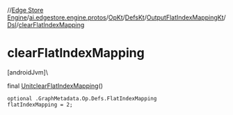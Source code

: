 //[Edge Store Engine](../../../../../../index.md)/[ai.edgestore.engine.protos](../../../../index.md)/[OpKt](../../../index.md)/[DefsKt](../../index.md)/[OutputFlatIndexMappingKt](../index.md)/[Dsl](index.md)/[clearFlatIndexMapping](clear-flat-index-mapping.md)

# clearFlatIndexMapping

[androidJvm]\

final [Unit](https://kotlinlang.org/api/latest/jvm/stdlib/kotlin/-unit/index.html)[clearFlatIndexMapping](clear-flat-index-mapping.md)()

<code>optional .GraphMetadata.Op.Defs.FlatIndexMapping flatIndexMapping = 2;</code>

